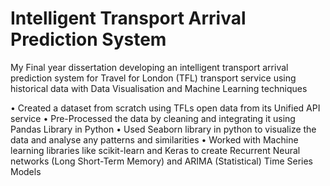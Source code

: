 # Intelligent Transport Arrival Prediction System

My Final year dissertation developing an intelligent transport arrival prediction system for Travel for London (TFL) transport service using historical data with Data Visualisation and Machine Learning techniques

• Created a dataset from scratch using TFLs open data from its Unified API service
• Pre-Processed the data by cleaning and integrating it using Pandas Library in Python
• Used Seaborn library in python to visualize the data and analyse any patterns and similarities
• Worked with Machine learning libraries like scikit-learn and Keras to create Recurrent Neural networks (Long Short-Term Memory) and ARIMA (Statistical) Time Series Models
